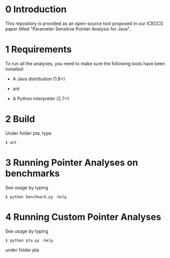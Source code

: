 
# 0 Introduction
This repository is provided as an open-source tool proposed in our ICECCS paper titled "Parameter Sensitive Pointer Analysis for Java".

# 1 Requirements
To run all the analyses, you need to make sure the following tools have been installed:

* A Java distribution (1.8+)

* ant

* A Python interpreter (2.7+)
 

# 2 Build
Under folder pta, type
```
$ ant
```

# 3 Running Pointer Analyses on benchmarks
See usage by typing
```
$ python benchmark.py -help
```

# 4 Running Custom Pointer Analyses
See usage by typing
```
$ python pta.py -help
```
under folder pta
